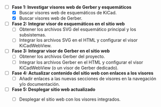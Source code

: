- [ ] **Fase 1: Investigar visores web de Gerber y esquemáticos**
  - [X] Buscar visores web de esquemáticos de KiCad.
  - [X] Buscar visores web de Gerber.
- [ ] **Fase 2: Integrar visor de esquemáticos en el sitio web**
  - [ ] Obtener los archivos SVG del esquemático principal y los subsistemas.
  - [ ] Integrar los archivos SVG en el HTML y configurar el visor KiCadWebView.
- [ ] **Fase 3: Integrar visor de Gerber en el sitio web**
  - [ ] Obtener los archivos Gerber del proyecto.
  - [ ] Integrar los archivos Gerber en el HTML y configurar el visor KiCadWebView (o un visor de Gerber dedicado).
- [ ] **Fase 4: Actualizar contenido del sitio web con enlaces a los visores**
  - [ ] Añadir enlaces a las nuevas secciones de visores en la navegación y/o documentación.
- [ ] **Fase 5: Desplegar sitio web actualizado**
  - [ ] Desplegar el sitio web con los visores integrados.

